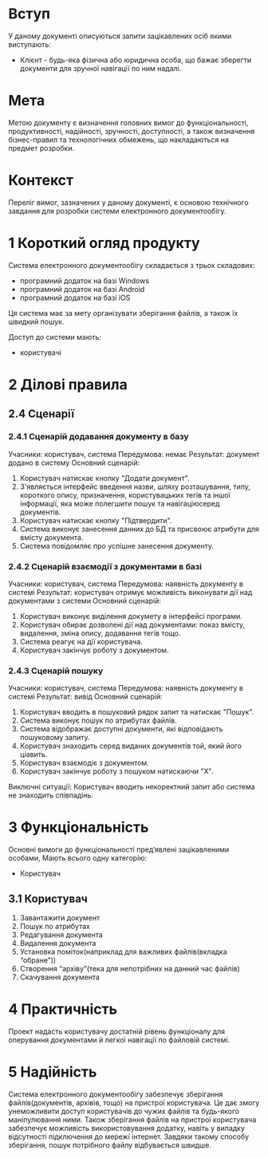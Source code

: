 # Вступ 

У даному документі описуються запити зацікавлених осіб якими виступають:
- Клієнт - будь-яка фізична або юридична особа, що бажає зберегти документи для зручної навігації по ним надалі.

# Мета

Метою документу є визначення головних вимог до функціональності, продуктивності, надійності, зручності, доступності, а також визначення бізнес-правил та технологічних обмежень, що накладаються на предмет розробки.

# Контекст

Переліг вимог, зазначених у даному документі, є основою технічного завдання для розробки системи електронного документообігу.

# 1 Короткий огляд продукту

Система електронного документообігу складається з трьох складових:
* програмний додаток на базі Windows
* програмний додаток на базі Android
* програмний додаток на базі iOS

Ця система має за мету організувати зберігання файлів, а також їх швидкий пошук.

Доступ до системи мають:
* користувачі

# 2 Ділові правила

## 2.4 Сценарії

### 2.4.1 Сценарій додавання документу в базу

Учасники: користувач, система
Передумова: немає
Результат: документ додано в систему
Основний сценарій:
   1. Користувач натискає кнопку "Додати документ".
   2. З'являється інтерфейс введення назви, шляху розташування, типу, короткого опису, призначення, користувацьких тегів та іншої інформації, яка може полегшити пошук та навігаціюсеред документів.
   3. Користувач натискає кнопку "Підтвердити".
   4. Система виконує занесення данних до БД та присвоює атрибути для вмісту документа.
   5. Система повідомляє про успішне занесення документу. 

### 2.4.2 Сценарій взаємодії з документами в базі

Учасники: користувач, система
Передумова: наявність документу в системі
Результат: користувач отримує можливість виконувати дії над документами з системи
Основний сценарій:
   1. Користувач виконує виділення докумету в інтерфейсі програми.
   2. Користувач обирає дозволені дії над документами: показ вмісту, видалення, зміна опису, додавання тегів тощо.
   3. Система реагує на дії користувача.
   4. Користувач закінчує роботу з документом.

### 2.4.3 Сценарій пошуку

Учасники: користувач, система
Передумова: наявність документу в системі
Результат: вивід 
Основний сценарій:
   1. Користувач вводить в пошуковий рядок запит та натискає "Пошук".
   2. Система виконує пошук по атрибутах файлів.
   3. Система відображає доступні документи, які відповідають пошуковому запиту.
   4. Користувач знаходить серед виданих документів той, який його ціавить.
   5. Користувач взаємодіє з документом.
   6. Користувач закінчує роботу з пошуком натискаючи "Х".

Виключні ситуації: Користувач вводить некоректний запит або система не знаходить співпадінь.

# 3 Функціональність

Основні вимоги до функціональності пред’явлені зацікавленими особами,
Мають всього одну категорію:
   * Користувач

## 3.1 Користувач

   1. Завантажити документ 
   2. Пошук по атрибутах
   3. Редагування документа
   4. Видалення документа
   5. Установка поміток(наприклад для важливих файлів(вкладка “обране”))
   6. Створення “архіву”(тека для непотрібних на данний час файлів)
   7. Скачування документа

# 4 Практичність

Проект надасть користувачу достатній рівень функціоналу для оперування документами й легкої навігації по файловій системі.

# 5 Надійність

Система електронного документообігу забезпечує зберігання файлів(документів, архівів, тощо) на пристрої користувача. Це дає змогу унеможливити доступ користувачів до чужих файлів та будь-якого маніпулювання ними. Також зберігання файлів на пристрої користувача забезпечує можливість використовування додатку, навіть у випадку відсутності підключення до мережі інтернет. Завдяки такому способу зберігання, пошук потрібного файлу відбувається швидше.

